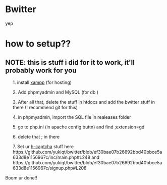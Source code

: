# Bwitter
yep

# how to setup??
<h2> NOTE: this is stuff i did for it to work, it'll probably work for you </h2>
<ul>1. install <a href="https://www.apachefriends.org/download.html">xampp</a> (for hosting)</ul>
<ul>2. Add phpmyadmin and MySQL (for db )</ul>
<ul>3. After all that, delete the stuff in htdocs and add the bwitter stuff in there (I recommend git for this)</ul>
<ul>4. in phpmyadmin, import the SQL file in realeases folder</ul>
<ul>5. go to php.ini (in apache config buttn) and find ;extension=gd</ul>
<ul>6. delete that ; in there</ul>
<ul>7. Set ur <a href="https://www.hcaptcha.com/">h-captcha</a> stuff here https://github.com/yukiqt/bwitter/blob/ef30bae07b26692bbd40bbce5a633d8e1156967c/inc/main.php#L248 and https://github.com/yukiqt/bwitter/blob/ef30bae07b26692bbd40bbce5a633d8e1156967c/signup.php#L208</ul>

Boom ur done!!

